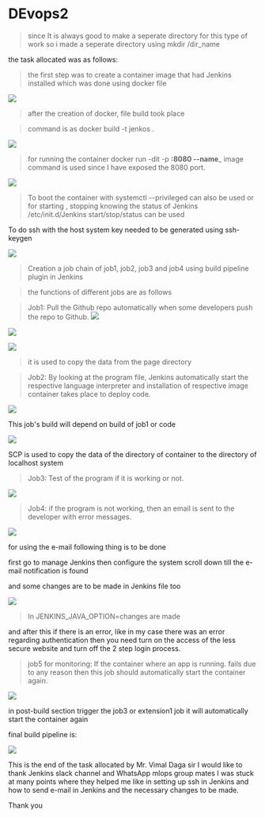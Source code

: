 # DEvops2

> since It is always good to make a seperate directory for this type of work so i made a seperate directory using 
 mkdir /dir_name
 
 the task allocated was as follows:


>the first step was to create a container image that had Jenkins installed which was done using docker file 

![](project/task2-1.png)

>after the creation of docker, file build took place

>command is as docker build -t jenkos .

![](project/task2-2.png)

>for running the container docker run -dit -p __:8080 --name___ image command is used since I have exposed the 8080 port.

![](project/task2-3.png)

>To boot the container with systemctl --privileged can also be used or for starting , stopping knowing the status of Jenkins /etc/init.d/Jenkins start/stop/status can be used

To do ssh with the host system key needed to be generated using ssh-keygen

![](project/task2-4.png)

> Creation a job chain of job1, job2, job3 and job4 using build pipeline plugin in Jenkins 

>the functions of different jobs are as follows

>Job1: Pull the Github repo automatically when some developers push the repo to Github.
![](project/task2-5.png)

![](project/task2-6.png)

![](project/task2-7.png)

>it is used to copy the data from the page directory

> Job2: By looking at the program file, Jenkins automatically start the respective language interpreter and installation of respective image container takes place to deploy code.

![](project/task2-8.png)

This job's build will depend on build of job1 or code

![](project/task2-9.png)

SCP is used to copy the data of the directory of container to the directory of localhost system



>  Job3: Test of the program if it is working or not.


![](project/task2-10.png)


> Job4: if the program is not working, then an email is sent to the developer with error messages.

![](project/task2-11.png)




for using the e-mail following thing is to be done

first go to manage Jenkins then configure the system scroll down till the e-mail notification is found





and some changes are to be made in Jenkins file too


![](project/task2-14.png)


>In JENKINS_JAVA_OPTION=changes are made

and after this if there is an error, like in my case there was an error regarding authentication then you need turn on the access of the less secure website and turn off the 2 step login process.



>  job5 for monitoring: If the container where an app is running. fails due to any reason then this job should automatically start the container again.



![](project/task2-15.png)



in post-build section trigger the job3 or extension1 job it will automatically start the container again

final build pipeline is:


![](project/task2-16.png)



This is the end of the task allocated by Mr. Vimal Daga sir
I would like to thank Jenkins slack channel and WhatsApp mlops group mates I was stuck at many points where they helped me like in setting up ssh in Jenkins and how to send e-mail in Jenkins and the necessary changes to be made.

Thank you
